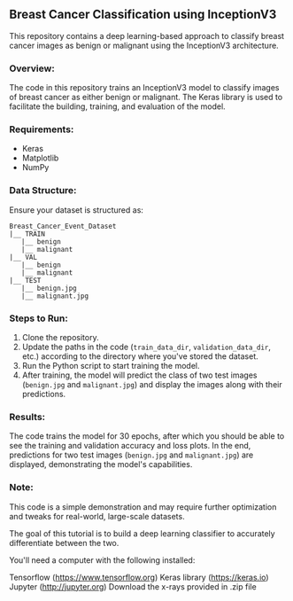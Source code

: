 ## Breast Cancer Classification using InceptionV3

This repository contains a deep learning-based approach to classify breast cancer images as benign or malignant using the InceptionV3 architecture.

### Overview:
The code in this repository trains an InceptionV3 model to classify images of breast cancer as either benign or malignant. The Keras library is used to facilitate the building, training, and evaluation of the model.

### Requirements:
- Keras
- Matplotlib
- NumPy

### Data Structure:
Ensure your dataset is structured as:
```
Breast_Cancer_Event_Dataset
|__ TRAIN
   |__ benign
   |__ malignant
|__ VAL
   |__ benign
   |__ malignant
|__ TEST
   |__ benign.jpg
   |__ malignant.jpg
```

### Steps to Run:
1. Clone the repository.
2. Update the paths in the code (`train_data_dir`, `validation_data_dir`, etc.) according to the directory where you've stored the dataset.
3. Run the Python script to start training the model.
4. After training, the model will predict the class of two test images (`benign.jpg` and `malignant.jpg`) and display the images along with their predictions.

### Results:
The code trains the model for 30 epochs, after which you should be able to see the training and validation accuracy and loss plots. In the end, predictions for two test images (`benign.jpg` and `malignant.jpg`) are displayed, demonstrating the model's capabilities.

### Note:
This code is a simple demonstration and may require further optimization and tweaks for real-world, large-scale datasets.

The goal of this tutorial is to build a deep learning classifier to accurately differentiate between the two.

You'll need a computer with the following installed:

Tensorflow (https://www.tensorflow.org)
Keras library (https://keras.io)
Jupyter (http://jupyter.org)
Download the x-rays provided in .zip file
